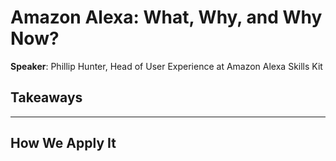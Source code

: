 # Amazon Alexa: What, Why, and Why Now?

__Speaker__: Phillip Hunter, Head of User Experience at Amazon Alexa Skills Kit

## Takeaways

---

## How We Apply It